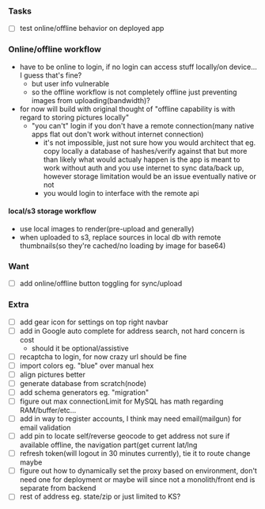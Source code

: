 ### Tasks
- [ ] test online/offline behavior on deployed app

### Online/offline workflow
- have to be online to login, if no login can access stuff locally/on device... I guess that's fine?
    - but user info vulnerable
    - so the offline workflow is not completely offline just preventing images from uploading(bandwidth)?
- for now will build with original thought of "offline capability is with regard to storing pictures locally"
  - "you can't" login if you don't have a remote connection(many native apps flat out don't work without internet connection)
    - it's not impossible, just not sure how you would architect that eg. copy locally a database of hashes/verify against that but more than likely what would actualy happen is the app is meant to work without auth and you use internet to sync data/back up, however storage limitation would be an issue eventually native or not
    - you would login to interface with the remote api

#### local/s3 storage workflow
- use local images to render(pre-upload and generally)
- when uploaded to s3, replace sources in local db with remote thumbnails(so they're cached/no loading by image for base64)


### Want
- [ ] add online/offline button toggling for sync/upload

### Extra
- [ ] add gear icon for settings on top right navbar
- [ ] add in Google auto complete for address search, not hard concern is cost
    - should it be optional/assistive
- [ ] recaptcha to login, for now crazy url should be fine
- [ ] import colors eg. "blue" over manual hex
- [ ] align pictures better
- [ ] generate database from scratch(node)
- [ ] add schema generators eg. "migration"
- [ ] figure out max connectionLimit for MySQL has math regarding RAM/buffer/etc...
- [ ] add in way to register accounts, I think may need email(mailgun) for email validation
- [ ] add pin to locate self/reverse geocode to get address not sure if available offline, the navigation part(get current lat/lng
- [ ] refresh token(will logout in 30 minutes currently), tie it to route change maybe
- [ ] figure out how to dynamically set the proxy based on environment, don't need one for deployment or maybe will since not a monolith/front end is separate from backend
- [ ] rest of address eg. state/zip or just limited to KS?